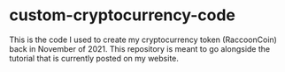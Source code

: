 # custom-cryptocurrency-code
This is the code I used to create my cryptocurrency token (RaccoonCoin) back in November of 2021. This repository is meant to go alongside the tutorial that is currently posted on my website.
